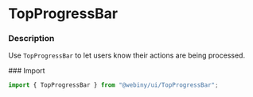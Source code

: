 # TopProgressBar

### Description

Use `TopProgressBar` to let users know their actions are being processed.

### Import

```js
import { TopProgressBar } from "@webiny/ui/TopProgressBar";
```

